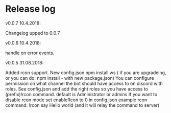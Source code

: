 # Release log

v0.0.7 10.4.2018:

Changelog upped to 0.0.7

v0.0.6 10.4.2018:

handle on error events.


v0.0.5 31.08.2018: 

Added rcon support. 
New config.json 
npm install ws ( if you are upgradeing, or you can do: npm install - with new package.json)
You can configure permission on what channel the bot should have access to on discord with roles.
See config.json and add the right roles so you have access to (prefix)!rcon command. default is Administrator or admins
If you want to disable rcon mode set enableRcon to 0 in config.json
example rcon command: !rcon say Hello world (and it will relay the command to server)